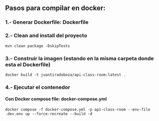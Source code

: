 ## Pasos para compilar en docker:

### 1.- Generar Dockerfile: Dockerfile

### 2.- Clean and install del proyecto
    mvn clean package -DskipTests

### 3.- Construir la imagen (estando en la misma carpeta donde esta el Dockerfile)
    docker build -t juantiradoboza/api-class-room:latest .


### 4.- Ejecutar el contenedor

#### Con Docker compose file: docker-compose.yml
    docker compose -f docker-compose.yml -p api-class-room --env-file .dev.env up --force-recreate --build -d